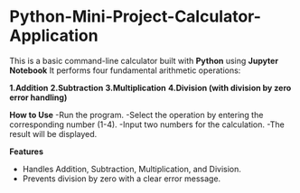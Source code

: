 # Python-Mini-Project-Calculator-Application

This is a basic command-line calculator built with **Python** using **Jupyter Notebook** It performs four fundamental arithmetic operations:

**1.Addition**
**2.Subtraction**
**3.Multiplication**
**4.Division (with division by zero error handling)**

**How to Use**
-Run the program.
-Select the operation by entering the corresponding number (1-4).
-Input two numbers for the calculation.
-The result will be displayed.

**Features**
- Handles Addition, Subtraction, Multiplication, and Division.
- Prevents division by zero with a clear error message.
